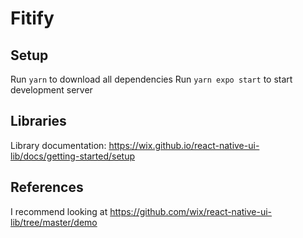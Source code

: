 # Fitify

## Setup

Run `yarn` to download all dependencies
Run `yarn expo start` to start development server

## Libraries

Library documentation: https://wix.github.io/react-native-ui-lib/docs/getting-started/setup

## References

I recommend looking at https://github.com/wix/react-native-ui-lib/tree/master/demo